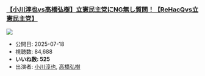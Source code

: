 ### [【小川淳也vs高橋弘樹】立憲民主党にNG無し質問！【ReHacQvs立憲民主党】](https://www.youtube.com/watch?v=RK8MAVm9Bpo)
[![](https://img.youtube.com/vi/RK8MAVm9Bpo/sddefault.jpg)](https://www.youtube.com/watch?v=RK8MAVm9Bpo)
-   公開日: 2025-07-18
-   視聴数: 84,688
-   **いいね数: 525**
-   出演者: [小川淳也](/rehacq_fan/people/小川淳也 "wikilink"), [高橋弘樹](/rehacq_fan/people/高橋弘樹 "wikilink")
